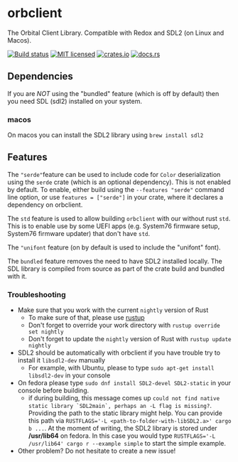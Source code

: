 # orbclient
The Orbital Client Library. Compatible with Redox and SDL2 (on Linux and Macos).

[![Build status](https://gitlab.redox-os.org/redox-os/orbclient/badges/master/pipeline.svg)](https://gitlab.redox-os.org/redox-os/orbclient/pipelines)
[![MIT licensed](https://img.shields.io/badge/license-MIT-blue.svg)](./LICENSE)
[![crates.io](http://meritbadge.herokuapp.com/orbclient)](https://crates.io/crates/orbclient)
[![docs.rs](https://docs.rs/orbclient/badge.svg)](https://docs.rs/orbclient)

## Dependencies
If you are *NOT* using the "bundled" feature (which is off by default) then you need SDL (sdl2)
installed on your system. 

### macos
On macos you can install the SDL2 library using `brew install sdl2`

## Features
The `"serde"`feature can be used to include code for `Color` deserialization using the `serde` crate (which is an 
optional dependency). This is not enabled by default. To enable, either build using the `--features "serde"` command
line option, or use `features = ["serde"]` in your crate, where it declares a dependency on orbclient.

The `std` feature is used to allow building `orbclient` with our without rust `std`. 
This is to enable use by some UEFI apps (e.g. System76 firmware setup, System76 firmware updater) that don't have `std`.

The `"unifont` feature (on by default is used to include the "unifont" font).

The `bundled` feature removes the need to have SDL2 installed locally. The SDL library is compiled from source
as part of the crate build and bundled with it.

### Troubleshooting

* Make sure that you work with the current ```nightly``` version of Rust
  * To make sure of that, please use [rustup](https://github.com/rust-lang-nursery/rustup.rs)
  * Don't forget to override your work directory with ```rustup override set nightly```
  * Don't forget to update the ```nightly``` version of Rust with ```rustup update nightly```
* SDL2 should be automatically with orbclient if you have trouble try to install it ```libsdl2-dev``` manually   
  * For example, with Ubuntu, please to type ```sudo apt-get install libsdl2-dev``` in your console
* On fedora please type ```sudo dnf install SDL2-devel SDL2-static``` in your console before building.
  * if during building, this message comes up ```could not find native static library `SDL2main`, perhaps an -L flag is missing?```.
   Providing the path to the static library might help. You can provide this path via ```RUSTFLAGS='-L <path-to-folder-with-libSDL2.a>' cargo b ...```.
   At the moment of writing, the SDL2 library is stored under **/usr/lib64** on fedora. In this case you would type ```RUSTFLAGS='-L /usr/lib64' cargo r --example simple``` 
   to start the simple example.
* Other problem? Do not hesitate to create a new issue!
